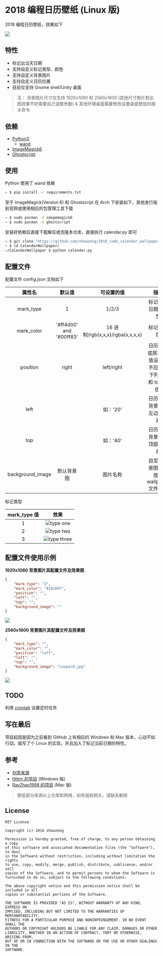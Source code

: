 # 2018 编程日历壁纸 (Linux 版)

2018 编程日历壁纸，效果如下

![](./READMEResource/2560.jpg)

## 特性

* 标记出当天日期
* 支持自定义标记类型、颜色
* 支持自定义背景图片
* 支持自定义日历位置
* 目前仅支持 Gnome shell/Unity 桌面

> 注： 背景图片尺寸仅支持 1920x1080 和 2560x1600 (其他尺寸图片若出图效果不好需要自己调整参数)
> & 其他环境桌面需要修改设置桌面壁纸的相关命令

## 依赖

* [Python3](https://www.python.org)
  * [wand](https://github.com/dahlia/wand)
* [ImageMagick6](http://www.imagemagick.org)
* [Ghostscript](https://www.ghostscript.com/)

## 使用

Python 使用了 wand 依赖

``` bash
~ $ pip install -r requirements.txt
```
至于 ImageMagick(Version 6) 和 Ghostscript 在 Arch 下安装如下，其他发行版到官网或使用相应的包管理工具下载

``` bash
~ $ sudo pacman -S imagemagick6
~ $ sudo pacman -S ghostscript
```
安装好依赖后直接下载解压或克隆本仓库，直接执行 calendar.py 即可

``` bash
~ $ git clone "https://github.com/showzeng/2018_code_calendar_wallpaper_Linux" CalendarWallpaper
~ $ cd CalendarWallpaper/
~/CalendarWallpaper $ python calendar.py
```

## 配置文件

配置文件 config.json 文档如下

| 属性名             | 默认值 | 可设置的值 | 描述 |
|:-----------------:|:-----:|:--------:|:---:|
| mark_type         | 1 | 1/2/3 | 标记当前日期的类型 |
| mark_color        | '#ff4d00' and '#00ff83' | 16 进制/rgb(x,x,x)/rgba(x,x,x,x) | 标记的颜色 |
| position          | right | left/right | 日历居左或居右(此值设定后不应设定下列 left 和 top 的值) |
| left              |  | 如：'20' | 日历距离背景图片左边的像素 |
| top               |  | 如：'40' | 日历距离背景图片顶部的像素 |
| background_image  | 默认背景图 | 图片名称 | 自定义背景图片应放在 wallpaper 文件夹下 |

标记类型

| mark_type 值 | 效果 |
|:------------:|:---:|
| 1 | ![type one](./READMEResource/TypeOneMark.jpg) |
| 2 | ![type two](./READMEResource/TypeTwoMark.jpg) |
| 3 | ![type three](./READMEResource/TypeThreeMark.jpg) |

## 配置文件使用示例

**1920x1080 背景图片其配置文件及效果图**

``` json
{
	"mark_type": "2",
	"mark_color": "#2A2DFF",
	"position": "",
	"left": "",
	"top": "",
	"background_image": ""
}
```
![](./READMEResource/1920.jpg)

**2560x1600 背景图片其配置文件及效果图**

``` json
{
	"mark_type": "",
	"mark_color": "",
	"position": "left",
	"left": "",
	"top": "",
	"background_image": "Leopard.jpg"
}
```
![](./READMEResource/2560.jpg)

## TODO

利用 [crontab](http://linuxtools-rst.readthedocs.io/zh_CN/latest/tool/crontab.html) 设置定时任务

## 写在最后

项目起因是因为之前看到 GitHub 上有相应的 Windows 和 Mac 版本，心动不如行动，就写了个 Linux 的实现，并且加入了标记当前日期的特性。

## 参考

* [创意来源](https://www.jianshu.com/p/912ce01d4752)
* [ttttmr 的项目](https://github.com/ttttmr/2018_code_calendar_wallpaper) (Windows 版)
* [RayZhao1998 的项目](https://github.com/RayZhao1998/2018_code_calendar_wallpaper_MacOS) (Mac 版)

> 壁纸部分来源以上仓库和网络，如有版权相关，请联系删除

## License

```
MIT License

Copyright (c) 2018 showzeng

Permission is hereby granted, free of charge, to any person obtaining a copy
of this software and associated documentation files (the "Software"), to deal
in the Software without restriction, including without limitation the rights
to use, copy, modify, merge, publish, distribute, sublicense, and/or sell
copies of the Software, and to permit persons to whom the Software is
furnished to do so, subject to the following conditions:

The above copyright notice and this permission notice shall be included in all
copies or substantial portions of the Software.

THE SOFTWARE IS PROVIDED "AS IS", WITHOUT WARRANTY OF ANY KIND, EXPRESS OR
IMPLIED, INCLUDING BUT NOT LIMITED TO THE WARRANTIES OF MERCHANTABILITY,
FITNESS FOR A PARTICULAR PURPOSE AND NONINFRINGEMENT. IN NO EVENT SHALL THE
AUTHORS OR COPYRIGHT HOLDERS BE LIABLE FOR ANY CLAIM, DAMAGES OR OTHER
LIABILITY, WHETHER IN AN ACTION OF CONTRACT, TORT OR OTHERWISE, ARISING FROM,
OUT OF OR IN CONNECTION WITH THE SOFTWARE OR THE USE OR OTHER DEALINGS IN THE
SOFTWARE.
```